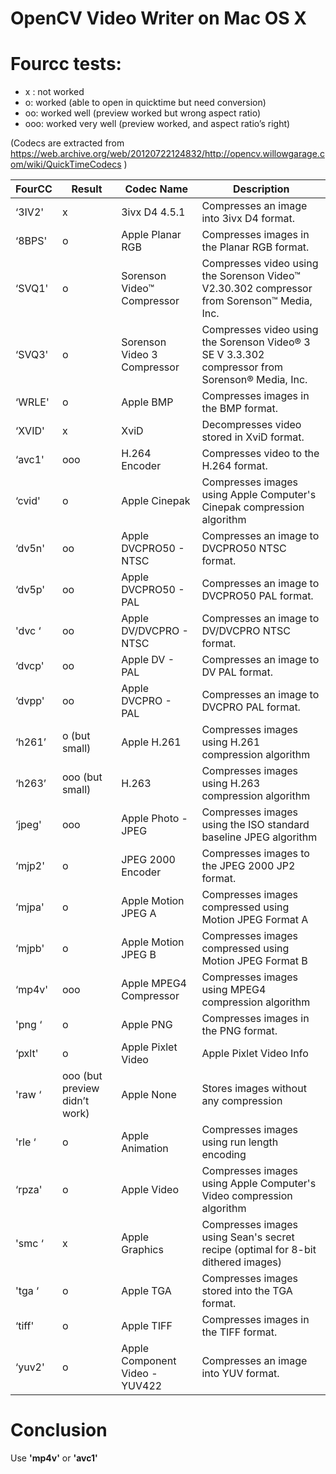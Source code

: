 # OpenCV Video Writer on Mac OS X

# Fourcc tests:

- x : not worked
- o: worked (able to open in quicktime but need conversion)
- oo: worked well (preview worked but wrong aspect ratio)
- ooo: worked very well (preview worked, and aspect ratio’s right)

(Codecs are extracted from https://web.archive.org/web/20120722124832/http://opencv.willowgarage.com/wiki/QuickTimeCodecs )

FourCC | Result | Codec Name | Description |
-------|--------|------------|-------------|
‘3IV2'| x | 3ivx D4 4.5.1 | Compresses an image into 3ivx D4 format.
‘8BPS' | o  | Apple Planar RGB | Compresses images in the Planar RGB format.
‘SVQ1' | o | Sorenson Video™ Compressor | Compresses video using the Sorenson Video™  V2.30.302 compressor from Sorenson™ Media, Inc.
‘SVQ3' | o | Sorenson Video 3 Compressor | Compresses video using the Sorenson Video® 3 SE V 3.3.302 compressor from Sorenson® Media, Inc.
‘WRLE' | o | Apple BMP | Compresses images in the BMP format.
‘XVID' | x | XviD | Decompresses video stored in XviD format.
‘avc1' | ooo | H.264 Encoder | Compresses video to the H.264 format.
‘cvid' | o | Apple Cinepak | Compresses images using Apple Computer's Cinepak compression algorithm
‘dv5n' | oo | Apple DVCPRO50 - NTSC | Compresses an image to DVCPRO50 NTSC format.
‘dv5p' | oo | Apple DVCPRO50 - PAL | Compresses an image to DVCPRO50 PAL format.
'dvc ‘ | oo | Apple DV/DVCPRO - NTSC | Compresses an image to DV/DVCPRO NTSC format.
‘dvcp' | oo | Apple DV - PAL | Compresses an image to DV PAL format.
‘dvpp' | oo | Apple DVCPRO - PAL | Compresses an image to DVCPRO PAL format.
‘h261’ | o (but small) | Apple H.261 | Compresses images using H.261 compression algorithm
‘h263’ | ooo (but small) | H.263 | Compresses images using H.263 compression algorithm
‘jpeg' | ooo | Apple Photo - JPEG | Compresses images using the ISO standard baseline JPEG algorithm
‘mjp2' | o | JPEG 2000 Encoder | Compresses images to the JPEG 2000 JP2 format.
‘mjpa' | o | Apple Motion JPEG A | Compresses images compressed using Motion JPEG Format A
‘mjpb' | o | Apple Motion JPEG B | Compresses images compressed using Motion JPEG Format B
‘mp4v' | ooo | Apple MPEG4 Compressor | Compresses images using MPEG4 compression algorithm
'png ‘ | o | Apple PNG | Compresses images in the PNG format.
‘pxlt' | o | Apple Pixlet Video | Apple Pixlet Video Info
'raw ‘ | ooo (but preview didn’t work) | Apple None | Stores images without any compression
'rle ‘ | o | Apple Animation | Compresses images using run length encoding
‘rpza' | o | Apple Video | Compresses images using Apple Computer's Video compression algorithm
'smc ‘ | x | Apple Graphics | Compresses images using Sean's secret recipe (optimal for 8-bit dithered images)
'tga ‘ | o | Apple TGA | Compresses images stored into the TGA format.
‘tiff' | o | Apple TIFF | Compresses images in the TIFF format.
‘yuv2' | o | Apple Component Video - YUV422 | Compresses an image into YUV format.

# Conclusion

Use **'mp4v'** or **'avc1'**